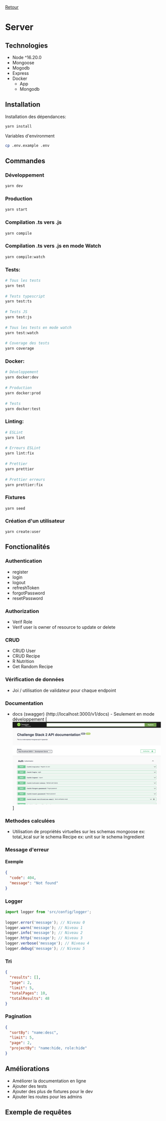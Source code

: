 [Retour](../README.md)

# Server

## Technologies

- Node ^16.20.0
- Mongoose
- Mogodb
- Express
- Docker
  - App
  - Mongodb

## Installation

Installation des dépendances:

```bash
yarn install
```

Variables d'environment

```bash
cp .env.example .env
```

## Commandes

### Développement

```bash
yarn dev
```

### Production

```bash
yarn start
```

### Compilation .ts vers .js

```bash
yarn compile
```

### Compilation .ts vers .js en mode Watch

```bash
yarn compile:watch
```

### Tests:

```bash
# Tous les tests
yarn test

# Tests typescript
yarn test:ts

# Tests JS
yarn test:js

# Tous les tests en mode watch
yarn test:watch

# Coverage des tests
yarn coverage
```

### Docker:

```bash
# Développement
yarn docker:dev

# Production
yarn docker:prod

# Tests
yarn docker:test
```

### Linting:

```bash
# ESLint
yarn lint

# Erreurs ESLint
yarn lint:fix

# Prettier
yarn prettier

# Prettier erreurs
yarn prettier:fix
```

### Fixtures

```shell
yarn seed
```

### Création d'un utilisateur

```shell
yarn create:user
```

## Fonctionalités

### Authentication

- register
- login
- logout
- refreshToken
- forgotPassword
- resetPassword

### Authorization

- Verif Role
- Verif user is owner of resource to update or delete

### CRUD

- CRUD User
- CRUD Recipe
- R Nutrition
- Get Random Recipe

### Vérification de données

- Joi / utilisation de validateur pour chaque endpoint

### Documentation

- docs (swagger) (http://localhost:3000/v1/docs) - Seulement en mode développement
[![name](../documentation/Capture%20d%E2%80%99%C3%A9cran%202023-07-12%20%C3%A0%2015.58.05.png)]

### Methodes calculées

- Utilisation de propriétés virtuelles sur les schemas mongoose
  ex: total_kcal sur le schema Recipe
  ex: unit sur le schema Ingredient

### Message d'erreur

#### Exemple

```json
{
  "code": 404,
  "message": "Not found"
}
```

### Logger

```javascript
import logger from 'src/config/logger';

logger.error('message'); // Niveau 0
logger.warn('message'); // Niveau 1
logger.info('message'); // Niveau 2
logger.http('message'); // Niveau 3
logger.verbose('message'); // Niveau 4
logger.debug('message'); // Niveau 5
```

### Tri

```json
{
  "results": [],
  "page": 2,
  "limit": 5,
  "totalPages": 10,
  "totalResults": 48
}
```

### Pagination

```json
{
  "sortBy": "name:desc",
  "limit": 5,
  "page": 2,
  "projectBy": "name:hide, role:hide"
}
```

## Améliorations

- Améliorer la documentation en ligne
- Ajouter des tests
- Ajouter des plus de fixtures pour le dev
- Ajouter les routes pour les admins


## Exemple de requêtes


